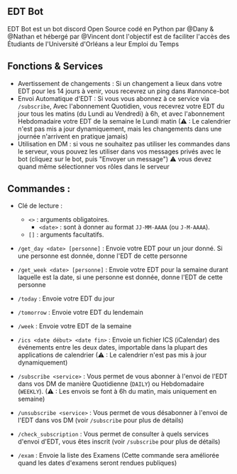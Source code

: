 ## EDT Bot
EDT Bot est un bot discord Open Source codé en Python par @Dany & @Nathan et hébergé par @Vincent dont l'objectif est de faciliter l'accès des Étudiants de l'Université d'Orléans a leur Emploi du Temps

## Fonctions & Services
- Avertissement de changements : Si un changement a lieux dans votre EDT pour les 14 jours à venir, vous recevrez un ping dans #annonce-bot
- Envoi Automatique d'EDT : Si vous vous abonnez à ce service via `/subscribe`, Avec l'abonnement Quotidien, vous recevrez votre EDT du jour tous les matins (du Lundi au Vendredi) à 6h, et avec l'abonnement Hebdomadaire votre EDT de la semaine le Lundi matin (⚠ : Le calendrier n'est pas mis a jour dynamiquement, mais les changements dans une journée n'arrivent en pratique jamais)
- Utilisation en DM : si vous ne souhaitez pas utiliser les commandes dans le serveur, vous pouvez les utiliser dans vos messages privés avec le bot (cliquez sur le bot, puis "Envoyer un message") ⚠ vous devez quand même sélectionner vos rôles dans le serveur

## Commandes :
- Clé de lecture :
    - `<>` : arguments obligatoires.
        - `<date>` : sont à donner au format `JJ-MM-AAAA` (ou `J-M-AAAA`).
    - `[]` : arguments facultatifs.

- `/get_day <date> [personne]` : Envoie votre EDT pour un jour donné. Si une personne est donnée, donne l'EDT de cette personne
- `/get_week <date> [personne]` : Envoie votre EDT pour la semaine durant laquelle est la date, si une personne est donnée, donne l'EDT de cette personne
- `/today` : Envoie votre EDT du jour
- `/tomorrow` : Envoie votre EDT du lendemain
- `/week` : Envoie votre EDT de la semaine
- `/ics <date début> <date fin>` : Envoie un fichier ICS (iCalendar) des événements entre les deux dates, importable dans la plupart des applications de calendrier (⚠ : Le calendrier n'est pas mis à jour dynamiquement)
- `/subscribe <service>` : Vous permet de vous abonner à l'envoi de l'EDT dans vos DM de manière Quotidienne (`DAILY`) ou Hebdomadaire (`WEEKLY`). (⚠ : Les envois se font à 6h du matin, mais uniquement en semaine)
- `/unsubscribe <service>` : Vous permet de vous désabonner à l'envoi de l'EDT dans vos DM (voir `/subscribe` pour plus de détails)
- `/check_subscription` : Vous permet de consulter à quels services d'envoi d'EDT, vous êtes inscrit (voir `/subscribe` pour plus de détails)
- `/exam` : Envoie la liste des Examens (Cette commande sera améliorée quand les dates d'examens seront rendues publiques)